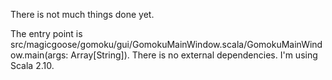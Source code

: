 There is not much things done yet.

The entry point is src/magicgoose/gomoku/gui/GomokuMainWindow.scala/GomokuMainWindow.main(args: Array[String]). There is no external dependencies. I'm using Scala 2.10.